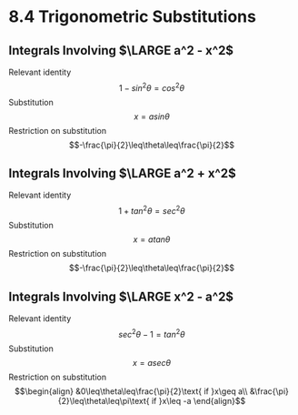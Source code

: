 # 8.4 Trigonometric Substitutions
## Integrals Involving $\LARGE a^2 - x^2$
Relevant identity
$$1-sin^2\theta=cos^2\theta$$
Substitution
$$x=asin\theta$$
Restriction on substitution
$$-\frac{\pi}{2}\leq\theta\leq\frac{\pi}{2}$$
## Integrals Involving $\LARGE a^2 + x^2$
Relevant identity
$$1+tan^2\theta=sec^2\theta$$
Substitution
$$x=atan\theta$$
Restriction on substitution
$$-\frac{\pi}{2}\leq\theta\leq\frac{\pi}{2}$$
## Integrals Involving $\LARGE x^2 - a^2$
Relevant identity
$$sec^2\theta-1=tan^2\theta$$
Substitution
$$x=asec\theta$$
Restriction on substitution
$$\begin{align}
&0\leq\theta\leq\frac{\pi}{2}\text{ if }x\geq a\\
&\frac{\pi}{2}\leq\theta\leq\pi\text{ if }x\leq -a
\end{align}$$

